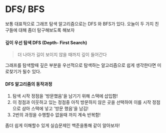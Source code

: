 # DFS/ BFS

보통 대표적으로 그래프 탐색 알고리즘으로는  DFS 와 BFS가 있다. 오늘이 두 가지 친구들에 대해 좀더 탐구해보도록 해보자

#### 깊이 우선 탐색 DFS (Depth- First Search)
 >  더 나아가 길이 보이지 않을 때까지 깊이 들어간다
 
 그래프를 탐색할때 깊은 부분을 우선적으로 탐색하는 알고리즘으로 쉽게 생각한다면 미로찾기가 될수 있다.

#### DFS 알고리즘의 동작과정
1. 탐색 시작 정점을 '방문했음'을 남기기 위해 스택에 삽입함!
2. 이 정점과 이웃하고 있는 정점중 아직 방문하지 않은 곳을 선택하여 이를 시작 정점으로 삼아 스택에 넣고 '방문 했음'을 남김!
3. 2번의 과정을 수행할수 없을때 까지 계속 반복함!

좀더 쉽게 이해할수 있게 실습문제인 백준을통해 같이 알아보자!

